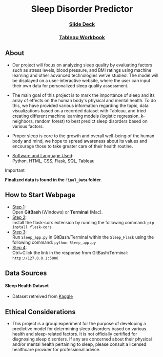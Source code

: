<a id="readme-top"></a>
<div align='center'>
<h1 align='center'>Sleep Disorder Predictor </h1>
</div>
<h3 align='center'><a 
href="https://docs.google.com/presentation/d/1axaM-g6KsCU3BL2MD_DiyBGnYvH5An_b1OsIsz29BAM/edit?usp=sharing"><ins>Slide Deck</a></h3>
</div>
<h3 align='center'><a 
href="https://public.tableau.com/app/profile/sean.weeks/viz/Sleep_Tableau_Packaged_Workbook/Analysis"><ins>Tableau Workbook</a></h3>
</div>

## About

- Our project will focus on analyzing sleep quality by evaluating factors such as stress levels, blood pressure, and BMI ratings using machine learning and other advanced technologies we’ve studied. The model will be displayed on a user-interactive website, where the user can input their own data for personalized sleep quality assessment.

- The main goal of this project is to mark the importance of sleep and its array of effects on the human body's physical and mental health. To do this, we have provided various information regarding the topic, data visualizations based on a recorded dataset with Tableau, and tried creating different machine learning models (logistic regression, k-neighbors, random forest) to best predict sleep disorders based on various factors.

- Proper sleep is core to the growth and overall well-being of the human body and mind, we hope to spread awareness about its values and encourage those to take greater care of their health routine.

*  <ins>Software and Language Used</ins>:<br></ins>
Python, HTML, CSS, Flask, SQL, Tableau

> [!IMPORTANT]
> **Finalized data is found in the `Final_Data` folder.**

## How to Start Webpage
*  <ins>Step 1</ins>:<br></ins>
  Open **GitBash** (Windows) or **Terminal** (Mac).
*  <ins>Step 2</ins>:<br></ins>
  Install the flask-cors extension by running the following command: `pip install flask-cors`
*  <ins>Step 3</ins>:<br></ins>
  Run `Sleep_app.py` in GitBash/Terminal within the `Sleep_Flask` using the following command: `python Sleep_app.py`
*  <ins>Step 4</ins>:<br></ins>
  Ctrl+Click the link in the response from GitBash/Terminal: `http://127.0.0.1:5000`

## Data Sources
#### Sleep Health Dataset
* Dataset retreived from [Kaggle](https://www.kaggle.com/code/amalyasser/shhh-i-want-to-sleep/input)

## Ethical Considerations
* This project is a group experiment for the purpose of developing a predictive model for determining sleep disorders based on various health and sleep-related factors. It is not officially certified for diagnosing sleep disorders. If any are concerned about their physical and/or mental health pertaining to sleep, please consult a licensed healthcare provider for professional advice.
